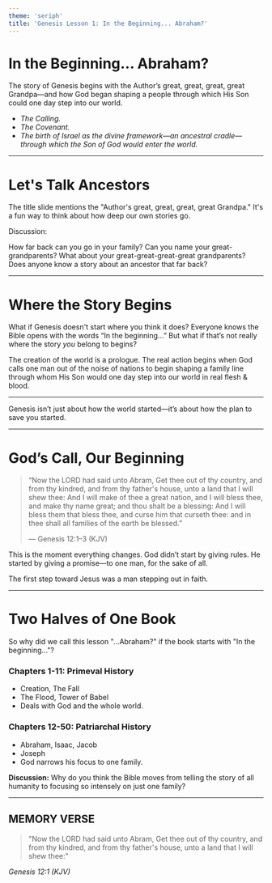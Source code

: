 ```yaml
---
theme: 'seriph'
title: 'Genesis Lesson 1: In the Beginning... Abraham?'
---
```


# In the Beginning… Abraham?

<div v-click="1" class="w-2/3 mx-auto mt-12 text-lg">
  The story of Genesis begins with the Author’s great, great, great, great Grandpa—and how God began shaping a people through which His Son could one day step into our world.
</div>

<ul class="w-2/3 mx-auto mt-8 text-lg text-left">
  <li v-click="2"><em>The Calling.</em></li>
  <li v-click="3"><em>The Covenant.</em></li>
  <li v-click="4"><em>The birth of Israel as the divine framework—an ancestral cradle—through which the Son of God would enter the world.</em></li>
</ul>

---

# Let's Talk Ancestors

<div class="w-2/3 mx-auto">
  <p class="text-lg">
    The title slide mentions the "Author's great, great, great, great Grandpa." It's a fun way to think about how deep our own stories go.
  </p>

  <div class="mt-10 p-6 bg-gray-500/10 rounded-xl text-lg">
    <p class="font-bold leading-tight">Discussion:</p>
    <p class="mt-2">
      How far back can you go in your family? Can you name your great-grandparents? What about your great-great-great-great grandparents? Does anyone know a story about an ancestor that far back?
    </p>
  </div>

</div>

---

# Where the Story Begins

What if Genesis doesn't start where you think it does? Everyone knows the Bible opens with the words “In the beginning…” But what if that’s not really where the story *you* belong to begins?

<div v-click>
The creation of the world is a prologue. The real action begins when God calls one man out of the noise of nations to begin shaping a family line through whom His Son would one day step into our world in real flesh & blood.
</div>

<div v-click class="mt-12">
  <hr />
  <p class="text-2xl text-center text-blue-400 mt-4">
    Genesis isn’t just about how the world started—it’s about how the plan to save you started.
  </p>
</div>

---

# God’s Call, Our Beginning

> “Now the LORD had said unto Abram, Get thee out of thy country, and from thy kindred, and from thy father's house, unto a land that I will shew thee: And I will make of thee a great nation, and I will bless thee, and make thy name great; and thou shalt be a blessing: And I will bless them that bless thee, and curse him that curseth thee: and in thee shall all families of the earth be blessed.”
>
> <footer>— Genesis 12:1–3 (KJV)</footer>

This is the moment everything changes. God didn’t start by giving rules. He started by giving a promise—to one man, for the sake of all.

<div class="mt-8 font-bold text-2xl text-sky-300">
The first step toward Jesus was a man stepping out in faith.
</div>

---

# Two Halves of One Book

So why did we call this lesson "…Abraham?" if the book starts with "In the beginning…"?

<div class="grid grid-cols-2 gap-8 mt-4">

  <div v-click class="p-6 rounded-lg bg-gray-500/20">
    <h3 class="text-xl font-bold">Chapters 1-11: Primeval History</h3>
    <ul class="list-disc list-inside mt-2">
      <li>Creation, The Fall</li>
      <li>The Flood, Tower of Babel</li>
      <li class="text-blue-400">Deals with God and the whole world.</li>
    </ul>
  </div>

  <div v-click class="p-6 rounded-lg bg-gray-500/20">
    <h3 class="text-xl font-bold">Chapters 12-50: Patriarchal History</h3>
    <ul class="list-disc list-inside mt-2">
      <li>Abraham, Isaac, Jacob</li>
      <li>Joseph</li>
      <li class="text-blue-400">God narrows his focus to one family.</li>
    </ul>
  </div>

</div>

<div v-click class="mt-8">
  <p><strong>Discussion:</strong> Why do you think the Bible moves from telling the story of all humanity to focusing so intensely on just one family?</p>
</div>

---

<div class="w-3/4 mx-auto my-auto text-left">

  <h2 class="text-xl tracking-widest opacity-60 mb-4">
    MEMORY VERSE
  </h2>
  
  <blockquote class="text-5xl font-sans leading-tight pl-8 border-l-4 border-blue-400">
    "Now the LORD had said unto Abram, Get thee out of thy country, and from thy kindred, and from thy father's house, unto a land that I will shew thee:"
  </blockquote>

  <cite class="mt-6 block text-right text-xl opacity-70">
    Genesis 12:1 (KJV)
  </cite>
  
</div>
